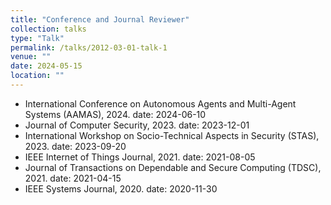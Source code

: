 ```yaml
---
title: "Conference and Journal Reviewer"
collection: talks
type: "Talk"
permalink: /talks/2012-03-01-talk-1
venue: ""
date: 2024-05-15
location: ""
---
```


- International Conference on Autonomous Agents and Multi-Agent Systems (AAMAS), 2024.
  date: 2024-06-10
- Journal of Computer Security, 2023.
  date: 2023-12-01
- International Workshop on Socio-Technical Aspects in Security (STAS), 2023.
  date: 2023-09-20
- IEEE Internet of Things Journal, 2021.
  date: 2021-08-05
- Journal of Transactions on Dependable and Secure Computing (TDSC), 2021.
  date: 2021-04-15
- IEEE Systems Journal, 2020.
  date: 2020-11-30
